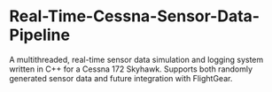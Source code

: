 # Real-Time-Cessna-Sensor-Data-Pipeline
A multithreaded, real-time sensor data simulation and logging system written in C++ for a Cessna 172 Skyhawk. Supports both randomly generated sensor data and future integration with FlightGear.
